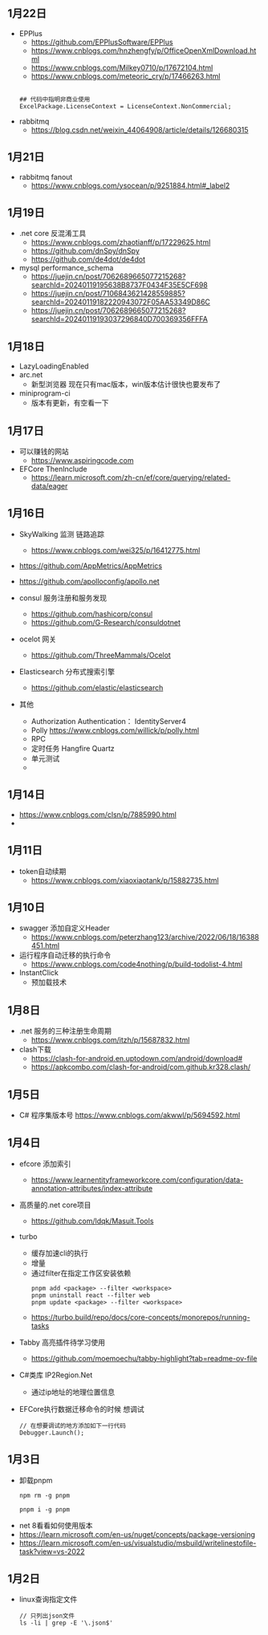 ## 1月22日
- EPPlus
  - https://github.com/EPPlusSoftware/EPPlus
  - https://www.cnblogs.com/hnzhengfy/p/OfficeOpenXmlDownload.html
  - https://www.cnblogs.com/Milkey0710/p/17672104.html
  - https://www.cnblogs.com/meteoric_cry/p/17466263.html
  ```

  ## 代码中指明非商业使用
  ExcelPackage.LicenseContext = LicenseContext.NonCommercial;
  ```
- rabbitmq 
  - https://blog.csdn.net/weixin_44064908/article/details/126680315
## 1月21日
- rabbitmq fanout
  - https://www.cnblogs.com/ysocean/p/9251884.html#_label2
## 1月19日
- .net core 反混淆工具
  - https://www.cnblogs.com/zhaotianff/p/17229625.html
  - https://github.com/dnSpy/dnSpy
  - https://github.com/de4dot/de4dot
- mysql performance_schema
  -  https://juejin.cn/post/7062689665077215268?searchId=20240119195638B8737F0434F35E5CF698
  -  https://juejin.cn/post/7106843621428559885?searchId=20240119182220943072F05AA53349D86C
  -  https://juejin.cn/post/7062689665077215268?searchId=20240119193037296840D700369356FFFA
## 1月18日
- LazyLoadingEnabled 
- arc.net 
  - 新型浏览器 现在只有mac版本，win版本估计很快也要发布了
- miniprogram-ci 
  - 版本有更新，有空看一下
## 1月17日
- 可以赚钱的网站
  - https://www.aspiringcode.com
- EFCore ThenInclude
  - https://learn.microsoft.com/zh-cn/ef/core/querying/related-data/eager
## 1月16日
- SkyWalking 监测  链路追踪
  - https://www.cnblogs.com/wei325/p/16412775.html
- https://github.com/AppMetrics/AppMetrics
- https://github.com/apolloconfig/apollo.net
- consul 服务注册和服务发现
  - https://github.com/hashicorp/consul
  - https://github.com/G-Research/consuldotnet
- ocelot 网关
  - https://github.com/ThreeMammals/Ocelot
- Elasticsearch 分布式搜索引擎
  - https://github.com/elastic/elasticsearch
  
- 其他
  - Authorization  Authentication： IdentityServer4
  - Polly https://www.cnblogs.com/willick/p/polly.html
  - RPC
  - 定时任务 Hangfire Quartz
  - 单元测试
  - 
## 1月14日
- https://www.cnblogs.com/clsn/p/7885990.html
- 
## 1月11日
- token自动续期
  - https://www.cnblogs.com/xiaoxiaotank/p/15882735.html
## 1月10日
- swagger 添加自定义Header
  - https://www.cnblogs.com/peterzhang123/archive/2022/06/18/16388451.html
- 运行程序自动迁移的执行命令
  - https://www.cnblogs.com/code4nothing/p/build-todolist-4.html
- InstantClick
  - 预加载技术
## 1月8日
- .net 服务的三种注册生命周期 
  - https://www.cnblogs.com/itzh/p/15687832.html
- clash下载 
  - https://clash-for-android.en.uptodown.com/android/download#
  - https://apkcombo.com/clash-for-android/com.github.kr328.clash/
## 1月5日
- C# 程序集版本号 https://www.cnblogs.com/akwwl/p/5694592.html
## 1月4日
- efcore 添加索引
  - https://www.learnentityframeworkcore.com/configuration/data-annotation-attributes/index-attribute
- 高质量的.net core项目
  - https://github.com/ldqk/Masuit.Tools
- turbo 
  - 缓存加速cli的执行
  - 增量
  - 通过filter在指定工作区安装依赖
    ```
    pnpm add <package> --filter <workspace>
    pnpm uninstall react --filter web
    pnpm update <package> --filter <workspace>
    ```
  - https://turbo.build/repo/docs/core-concepts/monorepos/running-tasks
- Tabby 高亮插件待学习使用
  - https://github.com/moemoechu/tabby-highlight?tab=readme-ov-file

- C#类库 IP2Region.Net
  - 通过ip地址的地理位置信息
- EFCore执行数据迁移命令的时候 想调试
  ```
  // 在想要调试的地方添加如下一行代码
  Debugger.Launch();
  ```
## 1月3日
- 卸载pnpm
  ```
  npm rm -g pnpm
  
  pnpm i -g pnpm
  ```
- net 8看看如何使用版本
 - https://learn.microsoft.com/en-us/nuget/concepts/package-versioning
 - https://learn.microsoft.com/en-us/visualstudio/msbuild/writelinestofile-task?view=vs-2022
## 1月2日
- linux查询指定文件
  ```
  // 只列出json文件
  ls -li | grep -E '\.json$'
  ```


